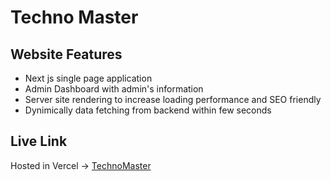  # Techno Master

## Website Features
 
   * Next js single page application 
   * Admin Dashboard with admin's information
   * Server site rendering to increase loading performance and SEO friendly
   * Dynimically data fetching from backend within few seconds


  ## Live Link
Hosted in Vercel -> [TechnoMaster](https://techno-master-ofpj6pnhn-asifhossain3131.vercel.app/)